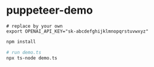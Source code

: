 # puppeteer-demo

```shell
# replace by your own
export OPENAI_API_KEY="sk-abcdefghijklmnopqrstuvwxyz"
```

```bash
npm install 

# run demo.ts
npx ts-node demo.ts
```
